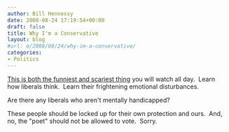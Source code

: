 ```yaml
---
author: Bill Hennessy
date: 2008-08-24 17:19:54+00:00
draft: false
title: Why I'm a Conservative
layout: blog
#url: e/2008/08/24/why-im-a-conservative/
categories:
- Politics
---
```


[This is both the funniest and scariest thing](https://hotair.com/archives/2008/08/24/hot-air-tv-encounters-with-the-left/) you will watch all day.  Learn how liberals think.  Learn their frightening emotional disturbances.

Are there any liberals who aren't mentally handicapped?

These people should be locked up for their own protection and ours.  And, no, the "poet" should not be allowed to vote.  Sorry.
